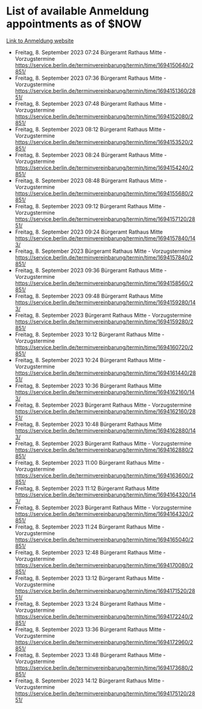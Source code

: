 # List of available Anmeldung appointments as of $NOW
[Link to Anmeldung website](https://service.berlin.de/terminvereinbarung/termin/tag.php?termin=1&anliegen[]=120686&dienstleisterlist=122210,122217,327316,122219,327312,122227,327314,122231,327346,122243,327348,122254,122252,329742,122260,329745,122262,329748,122271,327278,122273,327274,122277,327276,330436,122280,327294,122282,327290,122284,327292,122291,327270,122285,327266,122286,327264,122296,327268,150230,329760,122297,327286,122294,327284,122312,329763,122314,329775,122304,327330,122311,327334,122309,327332,317869,122281,327352,122279,329772,122283,122276,327324,122274,327326,122267,329766,122246,327318,122251,327320,122257,327322,122208,327298,122226,327300&herkunft=http%3A%2F%2Fservice.berlin.de%2Fdienstleistung%2F120686%2F)
- Freitag, 8. September 2023 07:24 Bürgeramt Rathaus Mitte - Vorzugstermine https://service.berlin.de/terminvereinbarung/termin/time/1694150640/2851/
- Freitag, 8. September 2023 07:36 Bürgeramt Rathaus Mitte - Vorzugstermine https://service.berlin.de/terminvereinbarung/termin/time/1694151360/2851/
- Freitag, 8. September 2023 07:48 Bürgeramt Rathaus Mitte - Vorzugstermine https://service.berlin.de/terminvereinbarung/termin/time/1694152080/2851/
- Freitag, 8. September 2023 08:12 Bürgeramt Rathaus Mitte - Vorzugstermine https://service.berlin.de/terminvereinbarung/termin/time/1694153520/2851/
- Freitag, 8. September 2023 08:24 Bürgeramt Rathaus Mitte - Vorzugstermine https://service.berlin.de/terminvereinbarung/termin/time/1694154240/2851/
- Freitag, 8. September 2023 08:48 Bürgeramt Rathaus Mitte - Vorzugstermine https://service.berlin.de/terminvereinbarung/termin/time/1694155680/2851/
- Freitag, 8. September 2023 09:12 Bürgeramt Rathaus Mitte - Vorzugstermine https://service.berlin.de/terminvereinbarung/termin/time/1694157120/2851/
- Freitag, 8. September 2023 09:24 Bürgeramt Rathaus Mitte https://service.berlin.de/terminvereinbarung/termin/time/1694157840/143/
- Freitag, 8. September 2023  Bürgeramt Rathaus Mitte - Vorzugstermine https://service.berlin.de/terminvereinbarung/termin/time/1694157840/2851/
- Freitag, 8. September 2023 09:36 Bürgeramt Rathaus Mitte - Vorzugstermine https://service.berlin.de/terminvereinbarung/termin/time/1694158560/2851/
- Freitag, 8. September 2023 09:48 Bürgeramt Rathaus Mitte https://service.berlin.de/terminvereinbarung/termin/time/1694159280/143/
- Freitag, 8. September 2023  Bürgeramt Rathaus Mitte - Vorzugstermine https://service.berlin.de/terminvereinbarung/termin/time/1694159280/2851/
- Freitag, 8. September 2023 10:12 Bürgeramt Rathaus Mitte - Vorzugstermine https://service.berlin.de/terminvereinbarung/termin/time/1694160720/2851/
- Freitag, 8. September 2023 10:24 Bürgeramt Rathaus Mitte - Vorzugstermine https://service.berlin.de/terminvereinbarung/termin/time/1694161440/2851/
- Freitag, 8. September 2023 10:36 Bürgeramt Rathaus Mitte https://service.berlin.de/terminvereinbarung/termin/time/1694162160/143/
- Freitag, 8. September 2023  Bürgeramt Rathaus Mitte - Vorzugstermine https://service.berlin.de/terminvereinbarung/termin/time/1694162160/2851/
- Freitag, 8. September 2023 10:48 Bürgeramt Rathaus Mitte https://service.berlin.de/terminvereinbarung/termin/time/1694162880/143/
- Freitag, 8. September 2023  Bürgeramt Rathaus Mitte - Vorzugstermine https://service.berlin.de/terminvereinbarung/termin/time/1694162880/2851/
- Freitag, 8. September 2023 11:00 Bürgeramt Rathaus Mitte - Vorzugstermine https://service.berlin.de/terminvereinbarung/termin/time/1694163600/2851/
- Freitag, 8. September 2023 11:12 Bürgeramt Rathaus Mitte https://service.berlin.de/terminvereinbarung/termin/time/1694164320/143/
- Freitag, 8. September 2023  Bürgeramt Rathaus Mitte - Vorzugstermine https://service.berlin.de/terminvereinbarung/termin/time/1694164320/2851/
- Freitag, 8. September 2023 11:24 Bürgeramt Rathaus Mitte - Vorzugstermine https://service.berlin.de/terminvereinbarung/termin/time/1694165040/2851/
- Freitag, 8. September 2023 12:48 Bürgeramt Rathaus Mitte - Vorzugstermine https://service.berlin.de/terminvereinbarung/termin/time/1694170080/2851/
- Freitag, 8. September 2023 13:12 Bürgeramt Rathaus Mitte - Vorzugstermine https://service.berlin.de/terminvereinbarung/termin/time/1694171520/2851/
- Freitag, 8. September 2023 13:24 Bürgeramt Rathaus Mitte - Vorzugstermine https://service.berlin.de/terminvereinbarung/termin/time/1694172240/2851/
- Freitag, 8. September 2023 13:36 Bürgeramt Rathaus Mitte - Vorzugstermine https://service.berlin.de/terminvereinbarung/termin/time/1694172960/2851/
- Freitag, 8. September 2023 13:48 Bürgeramt Rathaus Mitte - Vorzugstermine https://service.berlin.de/terminvereinbarung/termin/time/1694173680/2851/
- Freitag, 8. September 2023 14:12 Bürgeramt Rathaus Mitte - Vorzugstermine https://service.berlin.de/terminvereinbarung/termin/time/1694175120/2851/
